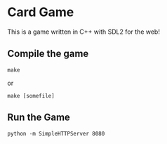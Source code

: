 
# Card Game

This is a game written in C++ with SDL2 for the web!

## Compile the game

```make```

or

```make [somefile]```

## Run the Game

```python -m SimpleHTTPServer 8080```
